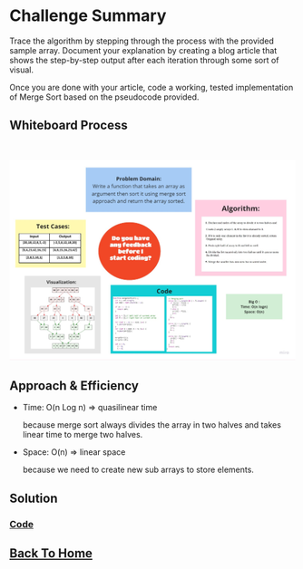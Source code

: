 # Challenge Summary
<!-- Description of the challenge -->
Trace the algorithm by stepping through the process with the provided sample array. Document your explanation by creating a blog article that shows the step-by-step output after each iteration through some sort of visual.

Once you are done with your article, code a working, tested implementation of Merge Sort based on the pseudocode provided.

## Whiteboard Process
<!-- Embedded whiteboard image -->

<br>

![](./mergeSortWhiteboard.jpg)

## Approach & Efficiency
<!-- What approach did you take? Why? What is the Big O space/time for this approach? -->

- Time: O(n Log n) => quasilinear time

  because merge sort always divides the array in two halves and takes linear time to merge two halves.

- Space: O(n) => linear space

  because we need to create new sub arrays to store elements.


## Solution
<!-- Show how to run your code, and examples of it in action -->

### [**Code**](./mergeSort.js)

## [Back To Home](../../../README.md)
